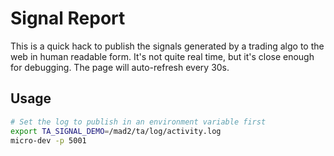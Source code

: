 # Signal Report

This is a quick hack to publish the signals generated by a trading algo to the web
in human readable form.  It's not quite real time, but it's close enough for
debugging.  The page will auto-refresh every 30s.

## Usage

```sh
# Set the log to publish in an environment variable first
export TA_SIGNAL_DEMO=/mad2/ta/log/activity.log
micro-dev -p 5001

```
